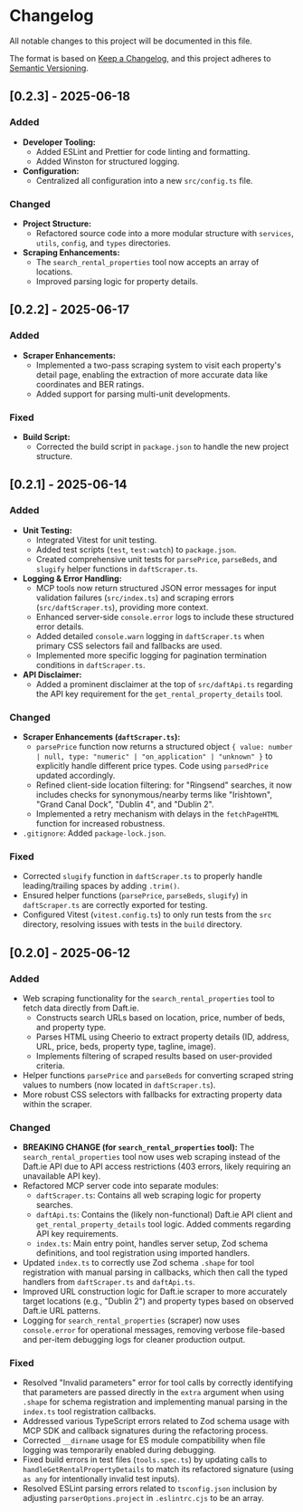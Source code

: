 # Changelog

All notable changes to this project will be documented in this file.

The format is based on [Keep a Changelog](https://keepachangelog.com/en/1.0.0/),
and this project adheres to [Semantic Versioning](https://semver.org/spec/v2.0.0.html).

## [0.2.3] - 2025-06-18

### Added
- **Developer Tooling:**
    - Added ESLint and Prettier for code linting and formatting.
    - Added Winston for structured logging.
- **Configuration:**
    - Centralized all configuration into a new `src/config.ts` file.

### Changed
- **Project Structure:**
    - Refactored source code into a more modular structure with `services`, `utils`, `config`, and `types` directories.
- **Scraping Enhancements:**
    - The `search_rental_properties` tool now accepts an array of locations.
    - Improved parsing logic for property details.

## [0.2.2] - 2025-06-17

### Added
- **Scraper Enhancements:**
    - Implemented a two-pass scraping system to visit each property's detail page, enabling the extraction of more accurate data like coordinates and BER ratings.
    - Added support for parsing multi-unit developments.

### Fixed
- **Build Script:**
    - Corrected the build script in `package.json` to handle the new project structure.

## [0.2.1] - 2025-06-14

### Added
- **Unit Testing:**
    - Integrated Vitest for unit testing.
    - Added test scripts (`test`, `test:watch`) to `package.json`.
    - Created comprehensive unit tests for `parsePrice`, `parseBeds`, and `slugify` helper functions in `daftScraper.ts`.
- **Logging & Error Handling:**
    - MCP tools now return structured JSON error messages for input validation failures (`src/index.ts`) and scraping errors (`src/daftScraper.ts`), providing more context.
    - Enhanced server-side `console.error` logs to include these structured error details.
    - Added detailed `console.warn` logging in `daftScraper.ts` when primary CSS selectors fail and fallbacks are used.
    - Implemented more specific logging for pagination termination conditions in `daftScraper.ts`.
- **API Disclaimer:**
    - Added a prominent disclaimer at the top of `src/daftApi.ts` regarding the API key requirement for the `get_rental_property_details` tool.

### Changed
- **Scraper Enhancements (`daftScraper.ts`):**
    - `parsePrice` function now returns a structured object `{ value: number | null, type: "numeric" | "on_application" | "unknown" }` to explicitly handle different price types. Code using `parsedPrice` updated accordingly.
    - Refined client-side location filtering: for "Ringsend" searches, it now includes checks for synonymous/nearby terms like "Irishtown", "Grand Canal Dock", "Dublin 4", and "Dublin 2".
    - Implemented a retry mechanism with delays in the `fetchPageHTML` function for increased robustness.
- `.gitignore`: Added `package-lock.json`.

### Fixed
- Corrected `slugify` function in `daftScraper.ts` to properly handle leading/trailing spaces by adding `.trim()`.
- Ensured helper functions (`parsePrice`, `parseBeds`, `slugify`) in `daftScraper.ts` are correctly exported for testing.
- Configured Vitest (`vitest.config.ts`) to only run tests from the `src` directory, resolving issues with tests in the `build` directory.


## [0.2.0] - 2025-06-12

### Added
- Web scraping functionality for the `search_rental_properties` tool to fetch data directly from Daft.ie.
  - Constructs search URLs based on location, price, number of beds, and property type.
  - Parses HTML using Cheerio to extract property details (ID, address, URL, price, beds, property type, tagline, image).
  - Implements filtering of scraped results based on user-provided criteria.
- Helper functions `parsePrice` and `parseBeds` for converting scraped string values to numbers (now located in `daftScraper.ts`).
- More robust CSS selectors with fallbacks for extracting property data within the scraper.

### Changed
- **BREAKING CHANGE (for `search_rental_properties` tool):** The `search_rental_properties` tool now uses web scraping instead of the Daft.ie API due to API access restrictions (403 errors, likely requiring an unavailable API key).
- Refactored MCP server code into separate modules:
  - `daftScraper.ts`: Contains all web scraping logic for property searches.
  - `daftApi.ts`: Contains the (likely non-functional) Daft.ie API client and `get_rental_property_details` tool logic. Added comments regarding API key requirements.
  - `index.ts`: Main entry point, handles server setup, Zod schema definitions, and tool registration using imported handlers.
- Updated `index.ts` to correctly use Zod schema `.shape` for tool registration with manual parsing in callbacks, which then call the typed handlers from `daftScraper.ts` and `daftApi.ts`.
- Improved URL construction logic for Daft.ie scraper to more accurately target locations (e.g., "Dublin 2") and property types based on observed Daft.ie URL patterns.
- Logging for `search_rental_properties` (scraper) now uses `console.error` for operational messages, removing verbose file-based and per-item debugging logs for cleaner production output.

### Fixed
- Resolved "Invalid parameters" error for tool calls by correctly identifying that parameters are passed directly in the `extra` argument when using `.shape` for schema registration and implementing manual parsing in the `index.ts` tool registration callbacks.
- Addressed various TypeScript errors related to Zod schema usage with MCP SDK and callback signatures during the refactoring process.
- Corrected `__dirname` usage for ES module compatibility when file logging was temporarily enabled during debugging.
- Fixed build errors in test files (`tools.spec.ts`) by updating calls to `handleGetRentalPropertyDetails` to match its refactored signature (using `as any` for intentionally invalid test inputs).
- Resolved ESLint parsing errors related to `tsconfig.json` inclusion by adjusting `parserOptions.project` in `.eslintrc.cjs` to be an array.